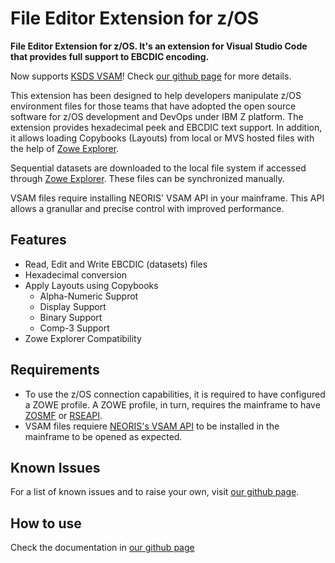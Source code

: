 # File Editor Extension for z/OS

**File Editor Extension for z/OS. It's an extension for Visual Studio Code that provides full support to EBCDIC encoding.**

Now supports [KSDS VSAM](https://www.ibm.com/docs/en/zos/2.4.0?topic=types-key-sequenced-data-sets)! Check [our github page](https://github.com/NEORIS-ZDEVOPS/DS-Editor/tree/master/doc/vsamapi.md) for more details.

This extension has been designed to help developers manipulate z/OS environment files for those teams that have adopted the open source software for z/OS development and DevOps under IBM Z platform. The extension provides hexadecimal peek and EBCDIC text support. In addition, it allows loading Copybooks (Layouts) from local or MVS hosted files with the help of [Zowe Explorer](vscode:extension/zowe.vscode-extension-for-zowe).

Sequential datasets are downloaded to the local file system if accessed through [Zowe Explorer](vscode:extension/zowe.vscode-extension-for-zowe). These files can be synchronized manually.

VSAM files require installing NEORIS' VSAM API in your mainframe. This API allows a granullar and precise control with improved performance.

## Features

- Read, Edit and Write EBCDIC (datasets) files
- Hexadecimal conversion
- Apply Layouts using Copybooks
  - Alpha-Numeric Supprot
  - Display Support
  - Binary Support
  - Comp-3 Support
- Zowe Explorer Compatibility

## Requirements

- To use the z/OS connection capabilities, it is required to have configured a ZOWE profile. A ZOWE profile, in turn, requires the mainframe to have [ZOSMF](https://www.ibm.com/es-es/products/zos/management-facility) or [RSEAPI](https://www.ibm.com/docs/en/explorer-for-zos/3.3?topic=documentation-rse-api).
- VSAM files requiere [NEORIS's VSAM API](https://github.com/NEORIS-ZDEVOPS/DS-Editor/tree/master/doc/vsamapi.md) to be installed in the mainframe to be opened as expected.

## Known Issues

For a list of known issues and to raise your own, visit [our github page](https://github.com/NEORIS-ZDEVOPS/DS-Editor/issues).

## How to use

Check the documentation in [our github page](https://github.com/NEORIS-ZDEVOPS/DS-Editor/tree/master/doc)